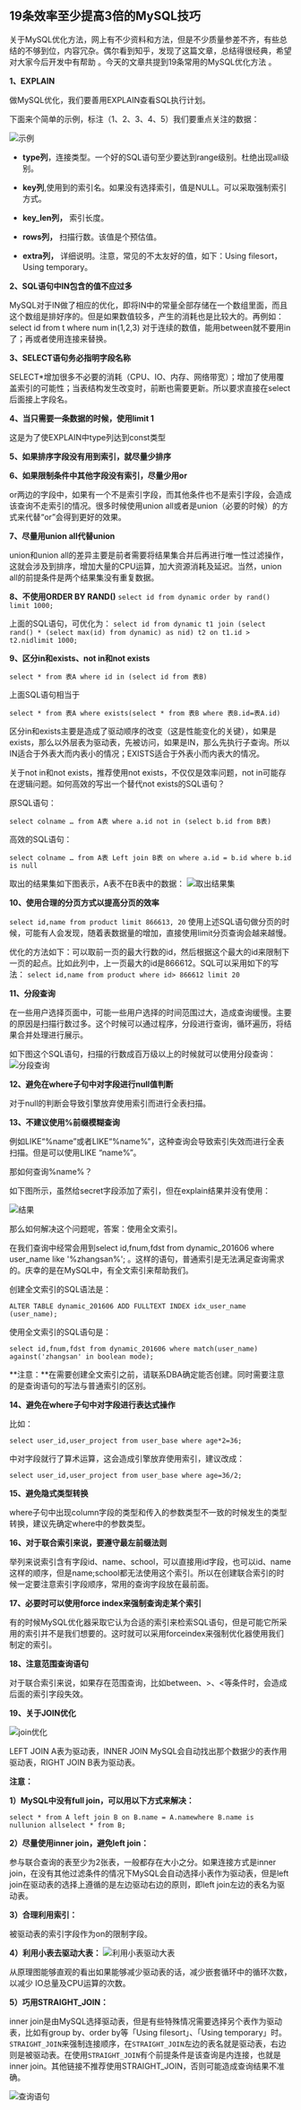 ## 19条效率至少提高3倍的MySQL技巧

关于MySQL优化方法，网上有不少资料和方法，但是不少质量参差不齐，有些总结的不够到位，内容冗杂。偶尔看到知乎，发现了这篇文章，总结得很经典，希望对大家今后开发中有帮助 。今天的文章共提到19条常用的MySQL优化方法 。

**1、EXPLAIN**

做MySQL优化，我们要善用EXPLAIN查看SQL执行计划。

下面来个简单的示例，标注（1、2、3、4、5）我们要重点关注的数据：

![示例]($resource/%E7%A4%BA%E4%BE%8B.jpg)

*   **type列**，连接类型。一个好的SQL语句至少要达到range级别。杜绝出现all级别。

*   **key列**,使用到的索引名。如果没有选择索引，值是NULL。可以采取强制索引方式。

*   **key_len列，** 索引长度。

*   **rows列，** 扫描行数。该值是个预估值。

*   **extra列，** 详细说明。注意，常见的不太友好的值，如下：Using filesort，Using temporary。

**2、SQL语句中IN包含的值不应过多**

MySQL对于IN做了相应的优化，即将IN中的常量全部存储在一个数组里面，而且这个数组是排好序的。但是如果数值较多，产生的消耗也是比较大的。再例如：select id from t where num in(1,2,3) 对于连续的数值，能用between就不要用in了；再或者使用连接来替换。

**3、SELECT语句务必指明字段名称**

SELECT*增加很多不必要的消耗（CPU、IO、内存、网络带宽）；增加了使用覆盖索引的可能性；当表结构发生改变时，前断也需要更新。所以要求直接在select后面接上字段名。

**4、当只需要一条数据的时候，使用limit 1**

这是为了使EXPLAIN中type列达到const类型

**5、如果排序字段没有用到索引，就尽量少排序**

**6、如果限制条件中其他字段没有索引，尽量少用or**

or两边的字段中，如果有一个不是索引字段，而其他条件也不是索引字段，会造成该查询不走索引的情况。很多时候使用union all或者是union（必要的时候）的方式来代替“or”会得到更好的效果。

**7、尽量用union all代替union**

union和union all的差异主要是前者需要将结果集合并后再进行唯一性过滤操作，这就会涉及到排序，增加大量的CPU运算，加大资源消耗及延迟。当然，union all的前提条件是两个结果集没有重复数据。

**8、不使用ORDER BY RAND()**
`select id from dynamic order by rand() limit 1000;`

上面的SQL语句，可优化为：
`select id from dynamic t1 join (select rand() * (select max(id) from dynamic) as nid) t2 on t1.id > t2.nidlimit 1000;`

**9、区分in和exists、not in和not exists**

`select * from 表A where id in (select id from 表B)`

上面SQL语句相当于

`select * from 表A where exists(select * from 表B where 表B.id=表A.id)`

区分in和exists主要是造成了驱动顺序的改变（这是性能变化的关键），如果是exists，那么以外层表为驱动表，先被访问，如果是IN，那么先执行子查询。所以IN适合于外表大而内表小的情况；EXISTS适合于外表小而内表大的情况。

关于not in和not exists，推荐使用not exists，不仅仅是效率问题，not in可能存在逻辑问题。如何高效的写出一个替代not exists的SQL语句？

原SQL语句：

`select colname … from A表 where a.id not in (select b.id from B表)`

高效的SQL语句：

`select colname … from A表 Left join B表 on where a.id = b.id where b.id is null`

取出的结果集如下图表示，A表不在B表中的数据：
![取出结果集]($resource/%E5%8F%96%E5%87%BA%E7%BB%93%E6%9E%9C%E9%9B%86.jpg)

**10、使用合理的分页方式以提高分页的效率**

`select id,name from product limit 866613, 20`
使用上述SQL语句做分页的时候，可能有人会发现，随着表数据量的增加，直接使用limit分页查询会越来越慢。

优化的方法如下：可以取前一页的最大行数的id，然后根据这个最大的id来限制下一页的起点。比如此列中，上一页最大的id是866612。SQL可以采用如下的写法：
`select id,name from product where id> 866612 limit 20`

**11、分段查询**

在一些用户选择页面中，可能一些用户选择的时间范围过大，造成查询缓慢。主要的原因是扫描行数过多。这个时候可以通过程序，分段进行查询，循环遍历，将结果合并处理进行展示。

如下图这个SQL语句，扫描的行数成百万级以上的时候就可以使用分段查询：
![分段查询]($resource/%E5%88%86%E6%AE%B5%E6%9F%A5%E8%AF%A2.jpg)

**12、避免在where子句中对字段进行null值判断**

对于null的判断会导致引擎放弃使用索引而进行全表扫描。

**13、不建议使用%前缀模糊查询**

例如LIKE“%name”或者LIKE“%name%”，这种查询会导致索引失效而进行全表扫描。但是可以使用LIKE “name%”。

那如何查询%name%？

如下图所示，虽然给secret字段添加了索引，但在explain结果并没有使用：

![结果]($resource/%E7%BB%93%E6%9E%9C.jpg)

那么如何解决这个问题呢，答案：使用全文索引。

在我们查询中经常会用到select id,fnum,fdst from dynamic_201606 where user_name like '%zhangsan%'; 。这样的语句，普通索引是无法满足查询需求的。庆幸的是在MySQL中，有全文索引来帮助我们。

创建全文索引的SQL语法是：

`ALTER TABLE dynamic_201606 ADD FULLTEXT INDEX idx_user_name (user_name);`

使用全文索引的SQL语句是：

`select id,fnum,fdst from dynamic_201606 where match(user_name) against('zhangsan' in boolean mode);`

**注意：**在需要创建全文索引之前，请联系DBA确定能否创建。同时需要注意的是查询语句的写法与普通索引的区别。

**14、避免在where子句中对字段进行表达式操作**

比如：

`select user_id,user_project from user_base where age*2=36;`

中对字段就行了算术运算，这会造成引擎放弃使用索引，建议改成：

`select user_id,user_project from user_base where age=36/2;`

**15、避免隐式类型转换**

where子句中出现column字段的类型和传入的参数类型不一致的时候发生的类型转换，建议先确定where中的参数类型。

**16、对于联合索引来说，要遵守最左前缀法则**

举列来说索引含有字段id、name、school，可以直接用id字段，也可以id、name这样的顺序，但是name;school都无法使用这个索引。所以在创建联合索引的时候一定要注意索引字段顺序，常用的查询字段放在最前面。

**17、必要时可以使用force index来强制查询走某个索引**

有的时候MySQL优化器采取它认为合适的索引来检索SQL语句，但是可能它所采用的索引并不是我们想要的。这时就可以采用forceindex来强制优化器使用我们制定的索引。

**18、注意范围查询语句**

对于联合索引来说，如果存在范围查询，比如between、>、<等条件时，会造成后面的索引字段失效。

**19、关于JOIN优化**

![join优化]($resource/join%E4%BC%98%E5%8C%96.jpg)

LEFT JOIN A表为驱动表，INNER JOIN MySQL会自动找出那个数据少的表作用驱动表，RIGHT JOIN B表为驱动表。

**注意：**

**1）MySQL中没有full join，可以用以下方式来解决：**

`select * from A left join B on B.name = A.namewhere B.name is nullunion allselect * from B;`

**2）尽量使用inner join，避免left join：**

参与联合查询的表至少为2张表，一般都存在大小之分。如果连接方式是inner join，在没有其他过滤条件的情况下MySQL会自动选择小表作为驱动表，但是left join在驱动表的选择上遵循的是左边驱动右边的原则，即left join左边的表名为驱动表。

**3）合理利用索引：**

被驱动表的索引字段作为on的限制字段。

**4）利用小表去驱动大表：**
![利用小表驱动大表]($resource/%E5%88%A9%E7%94%A8%E5%B0%8F%E8%A1%A8%E9%A9%B1%E5%8A%A8%E5%A4%A7%E8%A1%A8.jpg)

从原理图能够直观的看出如果能够减少驱动表的话，减少嵌套循环中的循环次数，以减少 IO总量及CPU运算的次数。

**5）巧用STRAIGHT_JOIN：**

inner join是由MySQL选择驱动表，但是有些特殊情况需要选择另个表作为驱动表，比如有group by、order by等「Using filesort」、「Using temporary」时。`STRAIGHT_JOIN`来强制连接顺序，在`STRAIGHT_JOIN`左边的表名就是驱动表，右边则是被驱动表。在使用`STRAIGHT_JOIN`有个前提条件是该查询是内连接，也就是inner join。其他链接不推荐使用STRAIGHT_JOIN，否则可能造成查询结果不准确。

![查询语句]($resource/%E6%9F%A5%E8%AF%A2%E8%AF%AD%E5%8F%A5.jpg)

